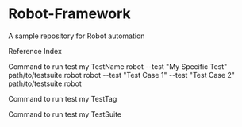 # Robot-Framework
A sample repository for Robot automation

Reference Index

Command to run test my TestName
robot --test "My Specific Test" path/to/testsuite.robot
robot --test "Test Case 1" --test "Test Case 2" path/to/testsuite.robot


Command to run test my TestTag


Command to run test my TestSuite
